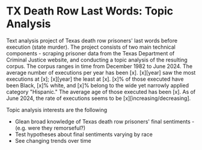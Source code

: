 # TX Death Row Last Words: Topic Analysis
Text analysis project of Texas death row prisoners' last words before execution (state murder). The project consists of two main technical components - scraping prisoner data from the Texas Department of Criminal Justice website, and conducting a topic analysis of the resulting corpus. The corpus ranges in time from December 1982 to June 2024. The average number of executions per year has been [x]. [x][year] saw the most executions at [x]; [x][year] the least at [x]. [x]% of those executed have been Black, [x]% white, and [x]% belong to the wide yet narrowly applied category "Hispanic." The average age of those executed has been [x]. As of June 2024, the rate of executions seems to be [x][increasing/decreasing].

Topic analysis interests are the following
* Glean broad knowledge of Texas death row prisoners' final sentiments - (e.g. were they remorseful?)
* Test hypotheses about final sentiments varying by race
* See changing trends over time



